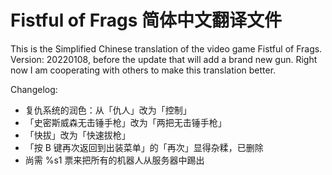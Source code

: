 # Fistful of Frags 简体中文翻译文件

This is the Simplified Chinese translation of the video game Fistful of Frags.
Version: 20220108, before the update that will add a brand new gun.
Right now I am cooperating with others to make this translation better.

Changelog:
- 复仇系统的润色：从「仇人」改为「控制」
- 「史密斯威森无击锤手枪」改为「两把无击锤手枪」
- 「快拔」改为「快速拔枪」
- 「按 B 键再次返回到出装菜单」的「再次」显得杂糅，已删除
- 尚需 %s1 票来把所有的机器人从服务器中踢出
